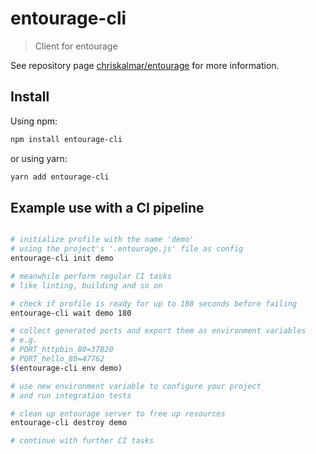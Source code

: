 # entourage-cli

> Client for entourage

See repository page [chriskalmar/entourage](https://github.com/chriskalmar/entourage) for more information.

## Install

Using npm:

```sh
npm install entourage-cli
```

or using yarn:

```sh
yarn add entourage-cli
```

## Example use with a CI pipeline

```bash

# initialize profile with the name 'demo'
# using the project's '.entourage.js' file as config
entourage-cli init demo

# meanwhile perform regular CI tasks
# like linting, building and so on

# check if profile is ready for up to 180 seconds before failing
entourage-cli wait demo 180

# collect generated ports and export them as environment variables
# e.g.
# PORT_httpbin_80=37820
# PORT_hello_80=47762
$(entourage-cli env demo)

# use new environment variable to configure your project
# and run integration tests

# clean up entourage server to free up resources
entourage-cli destroy demo

# continue with further CI tasks

```
